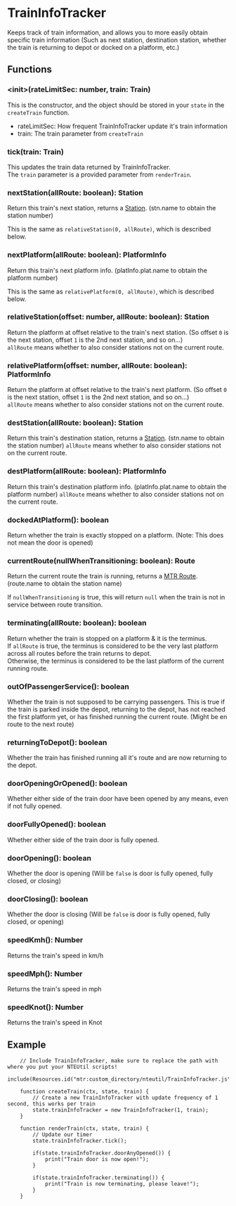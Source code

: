 # TrainInfoTracker
Keeps track of train information, and allows you to more easily obtain specific train information (Such as next station, destination station, whether the train is returning to depot or docked on a platform, etc.)

## Functions

### \<init\>(rateLimitSec: number, train: Train)
This is the constructor, and the object should be stored in your `state` in the `createTrain` function.

- rateLimitSec: How frequent TrainInfoTracker update it's train information
- train: The train parameter from `createTrain`

### tick(train: Train)
This updates the train data returned by TrainInfoTracker.  
The `train` parameter is a provided parameter from `renderTrain`.

### nextStation(allRoute: boolean): Station
Return this train's next station, returns a [Station](https://github.com/Minecraft-Transit-Railway/Minecraft-Transit-Railway/blob/87c987f660dac35832bb9373c7d7da8bd31e2abc/common/src/main/java/mtr/data/Station.java). (stn.name to obtain the station number)

This is the same as `relativeStation(0, allRoute)`, which is described below.

### nextPlatform(allRoute: boolean): PlatformInfo
Return this train's next platform info. (platInfo.plat.name to obtain the platform number)

This is the same as `relativePlatform(0, allRoute)`, which is described below.

### relativeStation(offset: number, allRoute: boolean): Station
Return the platform at offset relative to the train's next station. (So offset `0` is the next station, offset `1` is the 2nd next station, and so on...)  
`allRoute` means whether to also consider stations not on the current route.

### relativePlatform(offset: number, allRoute: boolean): PlatformInfo
Return the platform at offset relative to the train's next platform. (So offset `0` is the next station, offset `1` is the 2nd next station, and so on...)  
`allRoute` means whether to also consider stations not on the current route.

### destStation(allRoute: boolean): Station
Return this train's destination station, returns a [Station](https://github.com/Minecraft-Transit-Railway/Minecraft-Transit-Railway/blob/87c987f660dac35832bb9373c7d7da8bd31e2abc/common/src/main/java/mtr/data/Station.java). (stn.name to obtain the station number)
`allRoute` means whether to also consider stations not on the current route.

### destPlatform(allRoute: boolean): PlatformInfo
Return this train's destination platform info. (platInfo.plat.name to obtain the platform number)
`allRoute` means whether to also consider stations not on the current route.

### dockedAtPlatform(): boolean
Return whether the train is exactly stopped on a platform. (Note: This does not mean the door is opened)

### currentRoute(nullWhenTransitioning: boolean): Route
Return the current route the train is running, returns a [MTR Route](https://github.com/Minecraft-Transit-Railway/Minecraft-Transit-Railway/blob/87c987f660dac35832bb9373c7d7da8bd31e2abc/common/src/main/java/mtr/data/Route.java). (route.name to obtain the station name)

If `nullWhenTransitioning` is true, this will return `null` when the train is not in service between route transition.

### terminating(allRoute: boolean): boolean
Return whether the train is stopped on a platform & it is the terminus.  
If `allRoute` is true, the terminus is considered to be the very last platform across all routes before the train returns to depot.  
Otherwise, the terminus is considered to be the last platform of the current running route.

### outOfPassengerService(): boolean
Whether the train is not supposed to be carrying passengers. This is true if the train is parked inside the depot, returning to the depot, has not reached the first platform yet, or has finished running the current route. (Might be en route to the next route)

### returningToDepot(): boolean
Whether the train has finished running all it's route and are now returning to the depot.

### doorOpeningOrOpened(): boolean
Whether either side of the train door have been opened by any means, even if not fully opened.

### doorFullyOpened(): boolean
Whether either side of the train door is fully opened.

### doorOpening(): boolean
Whether the door is opening (Will be `false` is door is fully opened, fully closed, or closing)

### doorClosing(): boolean
Whether the door is closing (Will be `false` is door is fully opened, fully closed, or opening)

### speedKmh(): Number
Returns the train's speed in km/h

### speedMph(): Number
Returns the train's speed in mph

### speedKnot(): Number
Returns the train's speed in Knot

## Example
```
    // Include TrainInfoTracker, make sure to replace the path with where you put your NTEUtil scripts!
    include(Resources.id("mtr:custom_directory/nteutil/TrainInfoTracker.js"));
    
    function createTrain(ctx, state, train) {
        // Create a new TrainInfoTracker with update frequency of 1 second, this works per train
        state.trainInfoTracker = new TrainInfoTracker(1, train);
    }
    
    function renderTrain(ctx, state, train) {
        // Update our timer
        state.trainInfoTracker.tick();
        
        if(state.trainInfoTracker.doorAnyOpened()) {
            print("Train door is now open!");
        }
        
        if(state.trainInfoTracker.terminating()) {
            print("Train is now terminating, please leave!");
        }
    }
```